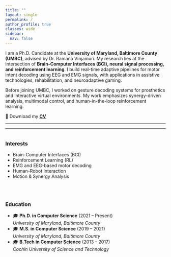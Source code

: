 ```yaml
---
title: ""
layout: single
permalink: /
author_profile: true
classes: wide
sidebar:
  nav: false
---
```


I am a Ph.D. Candidate at the **University of Maryland, Baltimore County (UMBC)**, advised by Dr. Ramana Vinjamuri. My research lies at the intersection of **Brain-Computer Interfaces (BCI), neural signal processing, and reinforcement learning**. I build real-time adaptive pipelines for motor intent decoding using EEG and EMG signals, with applications in assistive technologies, rehabilitation, and neuroadaptive gaming.

Before joining UMBC, I worked on gesture decoding systems for prosthetics and interactive virtual environments. My work emphasizes synergy-driven analysis, multimodal control, and human-in-the-loop reinforcement learning.

📄 Download my [**CV**](/assets/docs/Parthan_CV.pdf)

---
<hr>

<div style="display: flex; flex-wrap: wrap; gap: 2rem; align-items: flex-start; justify-content: space-between;">

  <div style="flex: 1; min-width: 250px;">
    <h3>Interests</h3>
    <ul>
      <li>Brain-Computer Interfaces (BCI)</li>
      <li>Reinforcement Learning (RL)</li>
      <li>EMG and EEG-based motor decoding</li>
      <li>Human-Robot Interaction</li>
      <li>Motion & Synergy Analysis</li>
    </ul>
  </div>

  <div style="flex: 1; min-width: 250px;">
    <h3>Education</h3>
    <ul>
      <li>🎓 <strong>Ph.D. in Computer Science</strong> (2021 – Present)<br>
          <em>University of Maryland, Baltimore County</em></li>
      <li>🎓 <strong>M.S. in Computer Science</strong> (2019 – 2021)<br>
          <em>University of Maryland, Baltimore County</em></li>
      <li>🎓 <strong>B.Tech in Computer Science</strong> (2013 – 2017)<br>
          <em>Cochin University of Science and Technology</em></li>
    </ul>
  </div>

</div>
